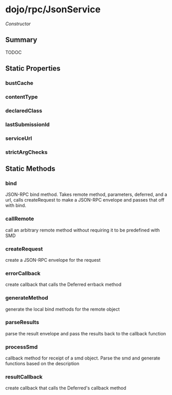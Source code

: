 # dojo/rpc/JsonService

*Constructor*

## Summary

TODOC
## Static Properties

### bustCache


### contentType


### declaredClass


### lastSubmissionId


### serviceUrl


### strictArgChecks


## Static Methods

### bind
JSON-RPC bind method. Takes remote method, parameters,
deferred, and a url, calls createRequest to make a JSON-RPC
envelope and passes that off with bind.

### callRemote
call an arbitrary remote method without requiring it to be
predefined with SMD

### createRequest
create a JSON-RPC envelope for the request

### errorCallback
create callback that calls the Deferred errback method

### generateMethod
generate the local bind methods for the remote object

### parseResults
parse the result envelope and pass the results back to
the callback function

### processSmd
callback method for receipt of a smd object.  Parse the smd
and generate functions based on the description

### resultCallback
create callback that calls the Deferred's callback method

